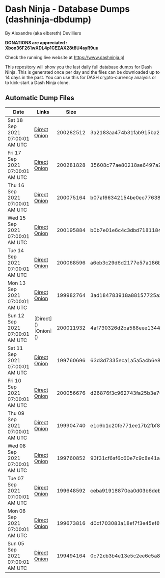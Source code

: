 # Dash Ninja - Database Dumps (dashninja-dbdump)
By Alexandre (aka elbereth) Devilliers

**DONATIONS are appreciated : Xbon36F261wXDL4p1CEZAX28t8U4ayR9uu**

Check the running live website at https://www.dashninja.pl

This repository will show you the last daily full database dumps for Dash Ninja. This is generated once per day and the files can be downloaded up to 14 days in the past.
You can use this for DASH crypto-currency analysis or to kick-start a Dash Ninja clone.


## Automatic Dump Files
| Date | Links | Size | SHA256 |
|--|--|--|--|
| Sat 18 Sep 2021 07:00:01 AM UTC | [Direct](https://oshi.at/DYaaPw) [Onion](http://oshiatwowvdbshka.onion/DYaaPw) | 200282512 | 3a2183aa474b31fab915ba252e8756f8e6e83af51805ab9740afc68c6b0f696f | 
| Fri 17 Sep 2021 07:00:01 AM UTC | [Direct](https://oshi.at/zijYao) [Onion](http://oshiatwowvdbshka.onion/zijYao) | 200281828 | 35608c77ae80218ae6497a2f6b229fa9198d89adb92769a6867df4c0014be8c0 | 
| Thu 16 Sep 2021 07:00:01 AM UTC | [Direct](https://oshi.at/GnDRbu) [Onion](http://oshiatwowvdbshka.onion/GnDRbu) | 200075164 | b07af66342154be0ec77638ef231824a274ecb3ebd04aa1e76eee2e283bf061e | 
| Wed 15 Sep 2021 07:00:01 AM UTC | [Direct](https://oshi.at/GegmmF) [Onion](http://oshiatwowvdbshka.onion/GegmmF) | 200195884 | b0b7e01e6c4c3dbd71811841f4018fba372cee0c2eef1803b0ed35d7f30ec571 | 
| Tue 14 Sep 2021 07:00:01 AM UTC | [Direct](https://oshi.at/NSjPat) [Onion](http://oshiatwowvdbshka.onion/NSjPat) | 200068596 | a6eb3c29d6d2177e57a186b8e96a3763752d3f74577c9607163d652d0c72f357 | 
| Mon 13 Sep 2021 07:00:01 AM UTC | [Direct](https://oshi.at/FAVoMC) [Onion](http://oshiatwowvdbshka.onion/FAVoMC) | 199982764 | 3ad184783918a88157725a2e827571d2046cbe8375f712e35e10446dc0116ff1 | 
| Sun 12 Sep 2021 07:00:01 AM UTC | [Direct](</body></html>) [Onion](</body></html>) | 200011932 | 4af730326d2ba588eee134491cf63872110a5c7a3ef8d3eb15dfd7fc4ae80ba6 | 
| Sat 11 Sep 2021 07:00:01 AM UTC | [Direct](https://oshi.at/FBpSDt) [Onion](http://oshiatwowvdbshka.onion/FBpSDt) | 199760696 | 63d3d7335eca1a5a5a4b6e855afda9319c1876cea7aaca0b7cba5ff9b2086d29 | 
| Fri 10 Sep 2021 07:00:01 AM UTC | [Direct](https://oshi.at/apCKmb) [Onion](http://oshiatwowvdbshka.onion/apCKmb) | 200056676 | d26876f3c962743fa25b3e764c8293dcbe3fba14100fee1fa5a0565c88355704 | 
| Thu 09 Sep 2021 07:00:01 AM UTC | [Direct](https://oshi.at/KewjBf) [Onion](http://oshiatwowvdbshka.onion/KewjBf) | 199904740 | e1c6b1c20fe771ee17b2fbf8c3e2f30672c95bf15050b9e42df563b53f1822ef | 
| Wed 08 Sep 2021 07:00:01 AM UTC | [Direct](https://oshi.at/EQmJST) [Onion](http://oshiatwowvdbshka.onion/EQmJST) | 199760852 | 93f31cf6af6c60e7c9c8e41a1e724dc2a19e74e69043e05399392ff93ebceeaa | 
| Tue 07 Sep 2021 07:00:01 AM UTC | [Direct](https://oshi.at/nHDcdb) [Onion](http://oshiatwowvdbshka.onion/nHDcdb) | 199648592 | ceba91918870ea0d03b6deb3daef3d2fa84bc852e1b0571d094cbee47e1486b5 | 
| Mon 06 Sep 2021 07:00:01 AM UTC | [Direct](https://oshi.at/CdKjUp) [Onion](http://oshiatwowvdbshka.onion/CdKjUp) | 199673816 | d0df703083a18ef7f3e45ef6f99c13d6ab5b1fd90e5a702eb925a4be3d7779d9 | 
| Sun 05 Sep 2021 07:00:01 AM UTC | [Direct](https://oshi.at/AjunxT) [Onion](http://oshiatwowvdbshka.onion/AjunxT) | 199494164 | 0c72cb3b4e13e5c2ee6c5a85354f70102ff99215f7b06c9ae344ac060ebd7a4c | 
